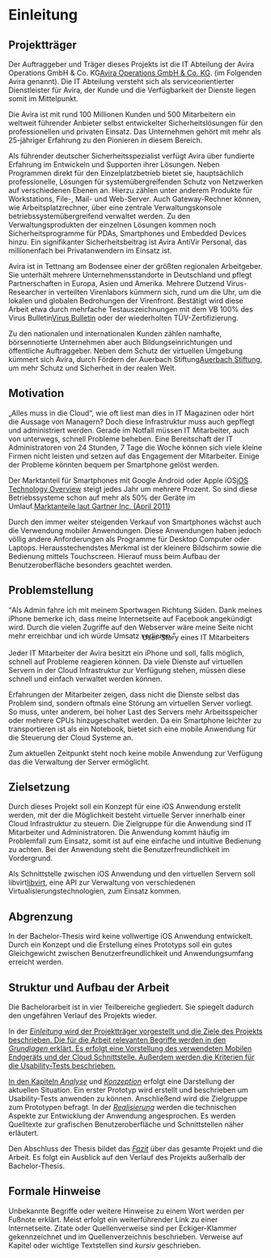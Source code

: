 # Einleitung
## Projektträger

Der Auftraggeber und Träger dieses Projekts ist die IT Abteilung der Avira Operations GmbH & Co. KG<span class="fn"><a href="http://www.avira.com">Avira Operations GmbH & Co. KG</a></span>. (im Folgenden Avira genannt). Die IT Abteilung versteht sich als serviceorientierter Dienstleister für Avira, der Kunde und die Verfügbarkeit der Dienste liegen somit im Mittelpunkt.

Die Avira ist mit rund 100 Millionen Kunden und 500 Mitarbeitern ein weltweit führender Anbieter selbst entwickelter Sicherheitslösungen für den professionellen und privaten Einsatz. Das Unternehmen gehört mit mehr als 25-jähriger Erfahrung zu den Pionieren in diesem Bereich.

Als führender deutscher Sicherheitsspezialist verfügt Avira über fundierte Erfahrung im Entwickeln und Supporten ihrer Lösungen. Neben Programmen direkt für den Einzelplatzbetrieb bietet sie, hauptsächlich professionelle, Lösungen für systemübergreifenden Schutz von Netzwerken auf verschiedenen Ebenen an. Hierzu zählen unter anderem Produkte für Workstations, File-, Mail- und Web-Server. Auch Gateway-Rechner können, wie Arbeitsplatzrechner, über eine zentrale Verwaltungskonsole betriebssystemübergreifend verwaltet werden. Zu den Verwaltungsprodukten der einzelnen Lösungen kommen noch Sicherheitsprogramme für PDAs, Smartphones und Embedded Devices hinzu. Ein signifikanter Sicherheitsbeitrag ist Avira AntiVir Personal, das millionenfach bei Privatanwendern im Einsatz ist.

Avira ist in Tettnang am Bodensee einer der größten regionalen Arbeitgeber. Sie unterhält mehrere Unternehmensstandorte in Deutschland und pflegt Partnerschaften in Europa, Asien und Amerika. Mehrere Dutzend Virus-Researcher in verteilten Virenlabors kümmern sich, rund um die Uhr, um die lokalen und globalen Bedrohungen der Virenfront. Bestätigt wird diese Arbeit etwa durch mehrfache Testauszeichnungen mit dem VB 100% des Virus Bulletin<span class="fn"><a href="http://www.virusbtn.com">Virus Bulletin</a></span> oder der wiederholten TÜV-Zertifizierung.

Zu den nationalen und internationalen Kunden zählen namhafte, börsennotierte Unternehmen aber auch Bildungseinrichtungen und öffentliche Auftraggeber. Neben dem Schutz der virtuellen Umgebung kümmert sich Avira, durch Fördern der Auerbach Stiftung<span class="fn"><a href="http://www.auerbach-stiftung.de">Auerbach Stiftung</a></span>, um mehr Schutz und Sicherheit in der realen Welt.

## Motivation

„Alles muss in die Cloud“, wie oft liest man dies in IT Magazinen oder hört die Aussage von Managern? Doch diese Infrastruktur muss auch gepflegt und administriert werden. Gerade im Notfall müssen IT Mitarbeiter, auch von unterwegs, schnell Probleme beheben. Eine Bereitschaft der IT Administratoren von 24 Stunden, 7 Tage die Woche können sich viele kleine Firmen nicht leisten und setzen auf das Engagement der Mitarbeiter. Einige der Probleme könnten bequem per Smartphone gelöst werden.

Der Marktanteil für Smartphones mit Google Android oder Apple iOS<span class="fn"><a href="http://developer.apple.com/library/ios/documentation/Miscellaneous/Conceptual/iPhoneOSTechOverview/iPhoneOSTechOverview.pdf">iOS Technology Overview</a></span> steigt jedes Jahr um mehrere Prozent. So sind diese Betriebssysteme schon auf mehr als 50% der Geräte im Umlauf.<span class="fn"><a href="http://www.gartner.com/it/page.jsp?id=1622614">Marktanteile laut Gartner Inc. (April 2011)</a></span>

Durch den immer weiter steigenden Verkauf von Smartphones wächst auch die Verwendung mobiler Anwendungen. Diese Anwendungen haben jedoch völlig andere Anforderungen als Programme für Desktop Computer oder Laptops. Herausstechendstes Merkmal ist der kleinere Bildschirm sowie die Bedienung mittels Touchscreen. Hierauf muss beim Aufbau der Benutzeroberfläche besonders geachtet werden.

## Problemstellung

<q>Als Admin fahre ich mit meinem Sportwagen Richtung Süden. Dank meines iPhone bemerke ich, dass meine Internetseite auf Facebook angekündigt wird. Durch die vielen Zugriffe auf den Webserver wäre meine Seite nicht mehr erreichbar und ich würde Umsatz verlieren.</q>

<div style="text-align: right; margin-right: 2em; margin-top: -2em;">
    User-Story eines IT Mitarbeiters
</div>

Jeder IT Mitarbeiter der Avira besitzt ein iPhone und soll, falls möglich, schnell auf Probleme reagieren können. Da viele Dienste auf virtuellen Servern in der Cloud Infrastruktur zur Verfügung stehen, müssen diese schnell und einfach verwaltet werden können.

Erfahrungen der Mitarbeiter zeigen, dass nicht die Dienste selbst das Problem sind, sondern oftmals eine Störung am virtuellen Server vorliegt. So muss, unter anderem, bei hoher Last des Servers mehr Arbeitsspeicher oder mehrere CPUs hinzugeschaltet werden. Da ein Smartphone leichter zu transportieren ist als ein Notebook, bietet sich eine mobile Anwendung für die Steuerung der Cloud Systeme an.

Zum aktuellen Zeitpunkt steht noch keine mobile Anwendung zur Verfügung das die Verwaltung der Server ermöglicht.

## Zielsetzung

Durch dieses Projekt soll ein Konzept für eine iOS Anwendung erstellt werden, mit der die Möglichkeit besteht virtuelle Server innerhalb einer Cloud Infrastruktur zu steuern. Die Zielgruppe für die Anwendung sind IT Mitarbeiter und Administratoren. Die Anwendung kommt häufig im Problemfall zum Einsatz, somit ist auf eine einfache und intuitive Bedienung zu achten. Bei der Anwendung steht die Benutzerfreundlichkeit im Vordergrund.

Als Schnittstelle zwischen iOS Anwendung und den virtuellen Servern soll libvirt<span class="fn"><a href="http://www.libvirt.org">libvirt</a></span>, eine API zur Verwaltung von verschiedenen Virtualisierungstechnologien, zum Einsatz kommen.

## Abgrenzung

In der Bachelor-Thesis wird keine vollwertige iOS Anwendung entwickelt. Durch ein Konzept und die Erstellung eines Prototyps soll ein gutes Gleichgewicht zwischen Benutzerfreundlichkeit und Anwendungsumfang erreicht werden.

## Struktur und Aufbau der Arbeit

Die Bachelorarbeit ist in vier Teilbereiche gegliedert. Sie spiegelt dadurch den ungefähren Verlauf des Projekts wieder.

In der <a href="#einleitung"><i>Einleitung</i> wird der Projektträger vorgestellt und die Ziele des Projekts beschrieben. Die für die Arbeit relevanten Begriffe werden in den <a href="#grundlagen"><i>Grundlagen</i> erklärt. Es erfolgt eine Vorstellung des verwendeten Mobilen Endgeräts und der Cloud Schnittstelle. Außerdem werden die Kriterien für die Usability-Tests beschrieben.

In den Kapiteln <a href="#analyse"><i>Analyse</i></a> und <a href="#konzeption"><i>Konzeption</i></a> erfolgt eine Darstellung der aktuellen Situation. Ein erster Prototyp wird erstellt und beschrieben um Usability-Tests anwenden zu können. Anschließend wird die Zielgruppe zum Prototypen befragt. In der <a href="#realisierung"><i>Realisierung</i></a> werden die technischen Aspekte zur Entwicklung der Anwendung angesprochen. Es werden Quelltexte zur grafischen Benutzeroberfläche und Schnittstellen näher erläutert.

Den Abschluss der Thesis bildet das <a href="#fazit"><i>Fazit</i></a> über das gesamte Projekt und die Arbeit. Es folgt ein Ausblick auf den Verlauf des Projekts außerhalb der Bachelor-Thesis.


## Formale Hinweise

Unbekannte Begriffe oder weitere Hinweise zu einem Wort werden per Fußnote erklärt. Meist erfolgt ein weiterführender Link zu einer Internetseite. Zitate oder Quellenverweise sind per Eckiger-Klammer gekennzeichnet und im Quellenverzeichnis beschrieben. Verweise auf Kapitel oder wichtige Textstellen sind <i>kursiv</i> geschrieben.